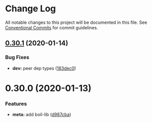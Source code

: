 # Change Log

All notable changes to this project will be documented in this file.
See [Conventional Commits](https://conventionalcommits.org) for commit guidelines.

## [0.30.1](https://github.com/oreqizer/reactizer/compare/@reactizer/boil-lib@0.30.0...@reactizer/boil-lib@0.30.1) (2020-01-14)


### Bug Fixes

* **dev:** peer dep types ([183dec0](https://github.com/oreqizer/reactizer/commit/183dec08beec5897154bdc21d4a8fab05b5e61d7))





# 0.30.0 (2020-01-13)


### Features

* **meta:** add boil-lib ([d987cba](https://github.com/oreqizer/reactizer/commit/d987cba86674296ff5a31528db8ad1e6b9de3b0a))
